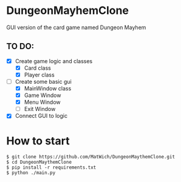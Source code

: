 # DungeonMayhemClone
GUI version of the card game named Dungeon Mayhem 

## TO DO:
- [x] Create game logic and classes
  - [x] Card class
  - [x] Player class
    
- [ ] Create some basic gui
  - [x] MainWindow class
  - [x] Game Window
  - [x] Menu Window
  - [ ] Exit Window
- [x] Connect GUI to logic

# How to start 

```
$ git clone https://github.com/MatWich/DungeonMaythemClone.git
$ cd DungeonMaythemClone
$ pip install -r requirements.txt
$ python ./main.py
```
